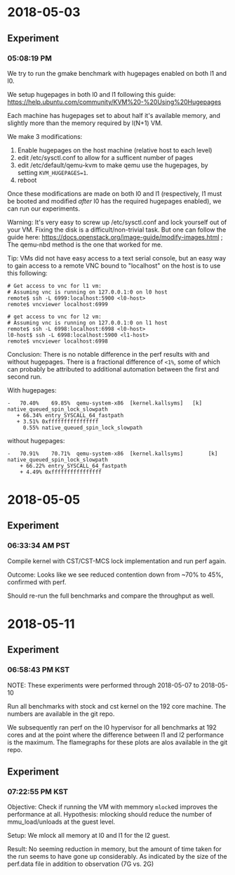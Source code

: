 2018-05-03
===========

Experiment
----------
### 05:08:19 PM

We try to run the gmake benchmark with hugepages enabled on both l1 and l0.

We setup hugepages in both l0 and l1 following this guide:
https://help.ubuntu.com/community/KVM%20-%20Using%20Hugepages

Each machine has hugepages set to about half it's available memory, and
slightly more than the memory required by l(N+1) VM.

We make 3 modifications:
1. Enable hugepages on the host machine (relative host to each level)
2. edit /etc/sysctl.conf to allow for a sufficent number of pages
3. edit /etc/default/qemu-kvm to make qemu use the hugepages, by setting `KVM_HUGEPAGES=1`.
4. reboot

Once these modifications are made on both l0 and l1 (respectively, l1 must be booted and modified *after* l0 has the required hugepages enabled), we can run our experiments.

Warning: It's very easy to screw up /etc/sysctl.conf and lock yourself out of your VM. Fixing the disk is a difficult/non-trivial task. But one can follow the guide here: https://docs.openstack.org/image-guide/modify-images.html ; The qemu-nbd method is the one that worked for me.

Tip: VMs did not have easy access to a text serial console, but an easy way to
gain access to a remote VNC bound to "localhost" on the host is to use this following:
```
# Get access to vnc for l1 vm:
# Assuming vnc is running on 127.0.0.1:0 on l0 host
remote$ ssh -L 6999:localhost:5900 <l0-host>
remote$ vncviewer localhost:6999

# get access to vnc for l2 vm:
# Assuming vnc is running on 127.0.0.1:0 on l1 host
remote$ ssh -L 6998:localhost:6998 <l0-host>
l0-host$ ssh -L 6998:localhost:5900 <l1-host>
remote$ vncviewer localhost:6998
```

Conclusion:
There is no notable difference in the perf results with and without hugepages. There is a fractional difference of `<1%`, some of which can probably be attributed to additional automation between the first and second run.

With hugepages:
```
-   70.40%    69.85%  qemu-system-x86  [kernel.kallsyms]   [k] native_queued_spin_lock_slowpath
   + 66.34% entry_SYSCALL_64_fastpath
   + 3.51% 0xffffffffffffffff
     0.55% native_queued_spin_lock_slowpath
```

without hugepages:
```
-   70.91%    70.71%  qemu-system-x86  [kernel.kallsyms]        [k] native_queued_spin_lock_slowpath
    + 66.22% entry_SYSCALL_64_fastpath
    + 4.49% 0xffffffffffffffff
```


2018-05-05
==========

Experiment
----------

### 06:33:34 AM PST
Compile kernel with CST/CST-MCS lock implementation and run perf again.


Outcome: Looks like we see reduced contention down from ~70% to 45%, confirmed with perf.

Should re-run the full benchmarks and compare the throughput as well.

2018-05-11
==========

Experiment
----------

### 06:58:43 PM KST
NOTE: These experiments were performed through 2018-05-07 to 2018-05-10

Run all benchmarks with stock and cst kernel on the 192 core machine. The
numbers are available in the git repo.

We subsequently ran perf on the l0 hypervisor for all benchmarks at 192 cores
and at the point where the difference between l1 and l2 performance is the
maximum. The flamegraphs for these plots are alos available in the git repo.

Experiment
----------

### 07:22:55 PM KST

Objective: Check if running the VM with memmory `mlock`ed improves the performance at all.
Hypothesis: mlocking should reduce the number of mmu_load/unloads at the guest level.

Setup: We mlock all memory at l0 and l1 for the l2 guest.

Result: No seeming reduction in memory, but the amount of time taken for the run seems to have gone up considerably. As indicated by the size of the perf.data file in addition to observation (7G vs. 2G)
